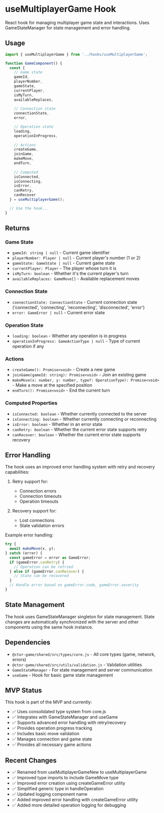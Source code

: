 # useMultiplayerGame Hook

React hook for managing multiplayer game state and interactions. Uses GameStateManager for state management and error handling.

## Usage

```typescript
import { useMultiplayerGame } from '../hooks/useMultiplayerGame';

function GameComponent() {
  const {
    // Game state
    gameId,
    playerNumber,
    gameState,
    currentPlayer,
    isMyTurn,
    availableReplaces,
    
    // Connection state
    connectionState,
    error,

    // Operation state
    loading,
    operationInProgress,
    
    // Actions
    createGame,
    joinGame,
    makeMove,
    endTurn,
    
    // Computed
    isConnected,
    isConnecting,
    isError,
    canRetry,
    canRecover
  } = useMultiplayerGame();

  // Use the hook...
}
```

## Returns

### Game State

- `gameId: string | null` - Current game identifier
- `playerNumber: Player | null` - Current player's number (1 or 2)
- `gameState: GameState | null` - Current game state
- `currentPlayer: Player` - The player whose turn it is
- `isMyTurn: boolean` - Whether it's the current player's turn
- `availableReplaces: GameMove[]` - Available replacement moves

### Connection State

- `connectionState: ConnectionState` - Current connection state ('connected', 'connecting', 'reconnecting', 'disconnected', 'error')
- `error: GameError | null` - Current error state

### Operation State

- `loading: boolean` - Whether any operation is in progress
- `operationInProgress: GameActionType | null` - Type of current operation if any

### Actions

- `createGame(): Promise<void>` - Create a new game
- `joinGame(gameId: string): Promise<void>` - Join an existing game
- `makeMove(x: number, y: number, type?: OperationType): Promise<void>` - Make a move at the specified position
- `endTurn(): Promise<void>` - End the current turn

### Computed Properties

- `isConnected: boolean` - Whether currently connected to the server
- `isConnecting: boolean` - Whether currently connecting or reconnecting
- `isError: boolean` - Whether in an error state
- `canRetry: boolean` - Whether the current error state supports retry
- `canRecover: boolean` - Whether the current error state supports recovery

## Error Handling

The hook uses an improved error handling system with retry and recovery capabilities:

1. Retry support for:
   - Connection errors
   - Connection timeouts
   - Operation timeouts

2. Recovery support for:
   - Lost connections
   - State validation errors

Example error handling:
```typescript
try {
  await makeMove(x, y);
} catch (error) {
  const gameError = error as GameError;
  if (gameError.canRetry) {
    // Operation can be retried
  } else if (gameError.canRecover) {
    // State can be recovered
  }
  // Handle error based on gameError.code, gameError.severity
}
```

## State Management

The hook uses GameStateManager singleton for state management. State changes are automatically synchronized with the server and other components using the same hook instance.

## Dependencies

- `@ctor-game/shared/src/types/core.js` - All core types (game, network, errors)
- `@ctor-game/shared/src/utils/validation.js` - Validation utilities
- `GameStateManager` - For state management and server communication
- `useGame` - Hook for basic game state management

## MVP Status

This hook is part of the MVP and currently:
- ✅ Uses consolidated type system from core.js
- ✅ Integrates with GameStateManager and useGame
- ✅ Supports advanced error handling with retry/recovery
- ✅ Provides operation progress tracking
- ✅ Includes basic move validation
- ✅ Manages connection and game state
- ✅ Provides all necessary game actions

## Recent Changes

- ✅ Renamed from useMultiplayerGameNew to useMultiplayerGame
- ✅ Improved type imports to include GameMove type
- ✅ Improved error creation using createGameError utility
- ✅ Simplified generic type in handleOperation
- ✅ Updated logging component name
- ✅ Added improved error handling with createGameError utility
- ✅ Added more detailed operation logging for debugging
